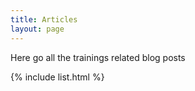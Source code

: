 ```yaml
---
title: Articles
layout: page
---
```


Here go all the trainings related blog posts

{% include list.html %}

